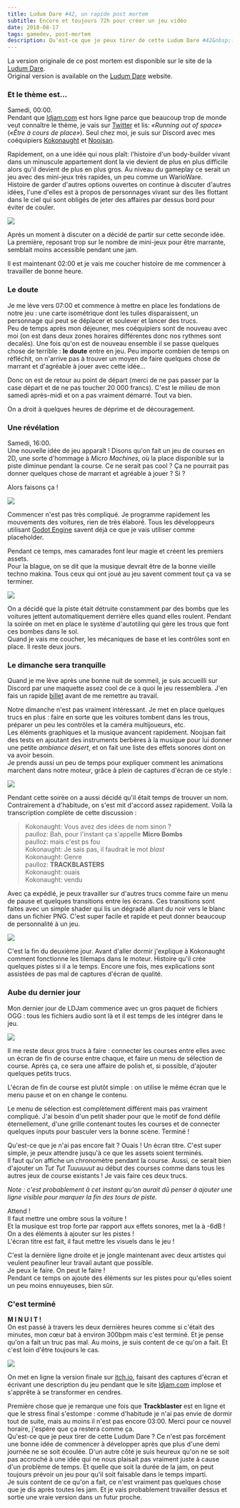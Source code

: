```yaml
---
title: Ludum Dare #42, un rapide post mortem
subtitle: Encore et toujours 72h pour créer un jeu vidéo
date: 2018-08-17
tags: gamedev, post-mortem
description: Qu'est-ce que je peux tirer de cette Ludum Dare #42&nbsp;?
---
```


La version originale de ce post mortem est disponible sur le site de la [Ludum Dare](https://ldjam.com/events/ludum-dare/42/trackblasters/ludum-dare-42-a-quick-post-mortem).  
Original version is available on the [Ludum Dare](https://ldjam.com/events/ludum-dare/42/trackblasters/ludum-dare-42-a-quick-post-mortem) website.

### Et le thème est…

Samedi, 00:00.  
Pendant que [ldjam.com](https://ldjam.com) est hors ligne parce que beaucoup trop de monde veut connaître le thème, je vais sur [Twitter](https://twitter.com/pauljoannon) et lis: *«Running out of space»* (*«Être à cours de place»*). Seul chez moi, je suis sur Discord avec mes coéquipiers [Kokonaught](https://twitter.com/Kokonaught) et [Noojsan](https://twitter.com/Noojsan).

Rapidement, on a une idée qui nous plaît: l'histoire d'un body-builder vivant dans un minuscule appartement dont la vie devient de plus en plus difficile alors qu'il devient de plus en plus gros. Au niveau du gameplay ce serait un jeu avec des mini-jeux très rapides, un peu comme un WarioWare.  
Histoire de garder d'autres options ouvertes on continue à discuter d'autres idées, l'une d'elles est à propos de personnages vivant sur des îles flottant dans le ciel qui sont obligés de jeter des affaires par dessus bord pour éviter de couler.  

![](/content/blog/2018/08/post-mortem-trackblasters/bodybuilder.gif)

Après un moment à discuter on a décidé de partir sur cette seconde idée. La première, reposant trop sur le nombre de mini-jeux pour être marrante, semblait moins accessible pendant une jam.  

Il est maintenant 02:00 et je vais me coucher histoire de me commencer à travailler de bonne heure.

### Le doute

Je me lève vers 07:00 et commence à mettre en place les fondations de notre jeu&nbsp;: une carte isométrique dont les tuiles disparaissent, un personnage qui peut se déplacer et soulever et lancer des trucs.  
Peu de temps après mon déjeuner, mes coéquipiers sont de nouveau avec moi (on est dans deux zones horaires différentes donc nos rythmes sont decalés). Une fois qu'on est de nouveau ensemble il se passe quelques chose de terrible&nbsp;: **le doute** entre en jeu. Peu importe combien de temps on réfléchit, on n'arrive pas à trouver un moyen de faire quelques chose de marrant et d'agréable à jouer avec cette idée…  

<!--more-->

Donc on est de retour au point de départ (merci de ne pas passer par la case départ et de ne pas toucher 20 000 francs). C'est le milieu de mon samedi après-midi et on a pas vraiment démarré. Tout va bien.    

On a droit à quelques heures de déprime et de découragement.

### Une révélation

Samedi, 16:00.  
Une nouvelle idée de jeu apparaît&nbsp;! Disons qu'on fait un jeu de courses en 2D, une sorte d'hommage à *Micro Machines*, où la place disponible sur la piste diminue pendant la course. Ce ne serait pas cool&nbsp;? Ça ne pourrait pas donner quelques chose de marrant et agréable à jouer&nbsp;? Si&nbsp;?  

Alors faisons ça&nbsp;!  

![](/content/blog/2018/08/post-mortem-trackblasters/first-sprite.gif)  

Commencer n'est pas très compliqué. Je programme rapidement les mouvements des voitures, rien de très élaboré. Tous les développeurs utilisant [Godot Engine](https://godotengine.org) savent déjà ce que je vais utiliser comme placeholder.

Pendant ce temps, mes camarades font leur magie et créent les premiers assets.  
Pour la blague, on se dit que la musique devrait être de la bonne vieille techno makina. Tous ceux qui ont joué au jeu savent comment tout ça va se terminer.

![](/content/blog/2018/08/post-mortem-trackblasters/first-thing-moving.gif)

On a décidé que la piste était détruite constamment par des bombs que les voitures jettent automatiquement derrière elles quand elles roulent. Pendant la soirée on met en place le système d'autotiling qui gère les trous que font ces bombes dans le sol.  
Quand je vais me coucher, les mécaniques de base et les contrôles sont en place. Il reste deux jours.  

### Le dimanche sera tranquille

Quand je me lève après une bonne nuit de sommeil, je suis accueilli sur Discord par une maquette assez cool de ce à quoi le jeu ressemblera. J'en fais un rapide [billet](https://ldjam.com/events/ludum-dare/42/$101479/good-morning-from-the-desert-lands) avant de me remettre au travail.  

Notre dimanche n'est pas vraiment intéressant. Je met en place quelques trucs en plus&nbsp;: faire en sorte que les voitures tombent dans les trous, préparer un peu les contrôles et la caméra multijoueurs, etc.  
Les éléments graphiques et la musique avancent rapidement. Noojsan fait des tests en ajoutant des instruments berbères à la musique pour lui donner une petite *ambiance désert*, et on fait une liste des effets sonores dont on va avoir besoin.  
Je prends aussi un peu de temps pour expliquer comment les animations marchent dans notre moteur, grâce à plein de captures d'écran de ce style&nbsp;:  

![](/content/blog/2018/08/post-mortem-trackblasters/animation-explanation.jpg)

Pendant cette soirée on a aussi décidé qu'il était temps de trouver un nom. Contrairement à d'habitude, on s'est mit d'accord assez rapidement. Voilà la transcription complète de cette discussion&nbsp;:

> Kokonaught: Vous avez des idées de nom sinon&nbsp;?  
> paulloz: Bah, pour l'instant ça s'appelle **Micro Bombs**  
> paulloz: mais c'est ps fou  
> Kokonaught: Je sais pas, il faudrait le mot *blast*  
> Kokonaught: Genre  
> paulloz: **TRACKBLASTERS**  
> Kokonaught: ouais  
> Kokonaught: vendu

Avec ça expédié, je peux travailler sur d'autres trucs comme faire un menu de pause et quelques transitions entre les écrans. Ces transitions sont faites avec un simple shader qui lis un dégradé allant du noir vers le blanc dans un fichier PNG. C'est super facile et rapide et peut donner beaucoup de personnalité à un jeu.  

![](/content/blog/2018/08/post-mortem-trackblasters/pause-and-fall.gif)

C'est la fin du deuxième jour. Avant d'aller dormir j'explique à Kokonaught comment fonctionne les tilemaps dans le moteur. Histoire qu'il crée quelques pistes si il a le temps. Encore une fois, mes explications sont assistées de pas mal de captures d'écran de qualité.

### Aube du dernier jour

Mon dernier jour de LDJam commence avec un gros paquet de fichiers OGG&nbsp;: tous les fichiers audio sont là et il est temps de les intégrer dans le jeu.  

![](/content/blog/2018/08/post-mortem-trackblasters/music-commit.jpg)

Il me reste deux gros trucs à faire&nbsp;: connecter les courses entre elles avec un écran de fin de course entre chaque, et faire un menu de sélection de course. Après ça, ce sera une affaire de polish et, si possible, d'ajouter quelques petits trucs.  

L'écran de fin de course est plutôt simple&nbsp;: on utilise le même écran que le menu pause et on en change le contenu.  

Le menu de sélection est complètement différent mais pas vraiment compliqué. J'ai besoin d'un petit shader pour que le motif de fond défile éternellement, d'une grille contenant toutes les courses et de connecter quelques inputs pour basculer vers la bonne scène. Terminé&nbsp;!  

Qu'est-ce que je n'ai pas encore fait&nbsp;? Ouais&nbsp;! Un écran titre. C'est super simple, je peux attendre jusqu'à ce que les assets soient terminés.  
Il faut qu'on affiche un chronomètre pendant la course.  Aussi, ce serait bien d'ajouter un *Tut Tut Tuuuuuut* au début des courses comme dans tous les autres jeux de course existants&nbsp;! Je vais faire ces deux trucs.

*Note&nbsp;: c'est probablement à cet instant qu'on aurait dû penser à ajouter une ligne visible pour marquer la fin des tours de piste.*

Attend&nbsp;!  
Il faut mettre une ombre sous la voiture&nbsp;!  
Et la musique est trop forte par rapport aux effets sonores, met la à -6dB&nbsp;!  
On a des éléments à ajouter sur les pistes&nbsp;!  
L'écran titre est fait, il faut mettre les visuels dans le jeu&nbsp;!  

C'est la dernière ligne droite et je jongle maintenant avec deux artistes qui veulent peaufiner leur travail autant que possible.  
Je peux le faire. On peut le faire&nbsp;!  
Pendant ce temps on ajoute des éléments sur les pistes pour qu'elles soient un peu moins ennuyeuses, bien sûr.  

### C'est terminé

**M I N U I T&nbsp;!**  
On est passé à travers les deux dernières heures comme si c'était des minutes, mon cœur bat à environ 300bpm mais c'est terminé. Et je pense qu'on a fait un truc pas mal. Au moins, je suis content de ce qu'on a fait. Et c'est loin d'être toujours le cas.  

![](/content/blog/2018/08/post-mortem-trackblasters/final-screenshot.jpg)

On met en ligne la version finale sur [itch.io](https://mysweetwhomp.itch.io/trackblasters), faisant des captures d'écran et écrivant une description du jeu pendant que le site [ldjam.com](https://ldjam.com) implose et s'apprête à se transformer en cendres.  

Première chose que je remarque une fois que **Trackblaster** est en ligne et que le stress final s'estompe&nbsp;: comme d'habitude je n'ai pas envie de dormir tout de suite, mais au moins il n'est pas encore 03:00. Merci pour ce nouvel horaire, j'espère que ça restera comme ça.  
Qu'est-ce que je peux tirer de cette Ludum Dare&nbsp;? Ce n'est pas forcément une bonne idée de commencer à développer après que plus d'une demi journée ne se soit écoulée. D'un autre côté je suis heureux qu'on ne se soit pas accroché à une idée qui ne nous plaisait pas vraiment juste à cause d'un problème de temps. Et quelle que soit la durée de la jam, on peut toujours prévoir un jeu pour qu'il soit faisable dans le temps imparti.  
Je suis content de ce qu'on a fait, ce n'est vraiment pas quelques chose que je dis après toutes les jam. Et je vais probablement travailler dessus et sortie une vraie version dans un futur proche.  
